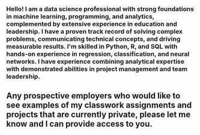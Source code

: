 ### Hello! I am a data science professional with strong foundations in machine learning, programming, and analytics, complemented by extensive experience in education and leadership. I have a proven track record of solving complex problems, communicating technical concepts, and driving measurable results. I'm skilled in Python, R, and SQL with hands-on experience in regression, classification, and neural networks. I have experience combining analytical expertise with demonstrated abilities in project management and team leadership.

## Any prospective employers who would like to see examples of my classwork assignments and projects that are currently private, please let me know and I can provide access to you.

<!--
**ngentile01/ngentile01** is a ✨ _special_ ✨ repository because its `README.md` (this file) appears on your GitHub profile.

Here are some ideas to get you started:

- 🔭 I’m currently working on ...
- 🌱 I’m currently learning ...
- 👯 I’m looking to collaborate on ...
- 🤔 I’m looking for help with ...
- 💬 Ask me about ...
- 📫 How to reach me: ...
- 😄 Pronouns: ...
- ⚡ Fun fact: ...
-->
